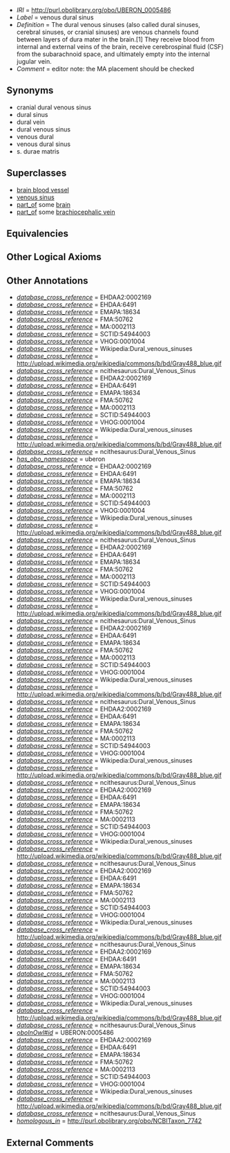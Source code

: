  * *IRI* = http://purl.obolibrary.org/obo/UBERON_0005486
 * *Label* = venous dural sinus
 * *Definition* = The dural venous sinuses (also called dural sinuses, cerebral sinuses, or cranial sinuses) are venous channels found between layers of dura mater in the brain.[1] They receive blood from internal and external veins of the brain, receive cerebrospinal fluid (CSF) from the subarachnoid space, and ultimately empty into the internal jugular vein.
 * *Comment* = editor note: the MA placement should be checked

## Synonyms

 * cranial dural venous sinus
 * dural sinus
 * dural vein
 * dural venous sinus
 * venous dural
 * venous dural sinus
 * s. durae matris

## Superclasses

 * [brain blood vessel](../../UBERON/99/UBERON_0003499.md)
 * [venous sinus](../../UBERON/15/UBERON_0006615.md)
 * [part_of](../../BFO/50/BFO_0000050.md) some [brain](../../UBERON/55/UBERON_0000955.md)
 * [part_of](../../BFO/50/BFO_0000050.md) some [brachiocephalic vein](../../UBERON/11/UBERON_0003711.md)

## Equivalencies


## Other Logical Axioms


## Other Annotations

 * *[database_cross_reference](../../ef/oboInOwl#hasDbXref.md)* = EHDAA2:0002169
 * *[database_cross_reference](../../ef/oboInOwl#hasDbXref.md)* = EHDAA:6491
 * *[database_cross_reference](../../ef/oboInOwl#hasDbXref.md)* = EMAPA:18634
 * *[database_cross_reference](../../ef/oboInOwl#hasDbXref.md)* = FMA:50762
 * *[database_cross_reference](../../ef/oboInOwl#hasDbXref.md)* = MA:0002113
 * *[database_cross_reference](../../ef/oboInOwl#hasDbXref.md)* = SCTID:54944003
 * *[database_cross_reference](../../ef/oboInOwl#hasDbXref.md)* = VHOG:0001004
 * *[database_cross_reference](../../ef/oboInOwl#hasDbXref.md)* = Wikipedia:Dural_venous_sinuses
 * *[database_cross_reference](../../ef/oboInOwl#hasDbXref.md)* = http://upload.wikimedia.org/wikipedia/commons/b/bd/Gray488_blue.gif
 * *[database_cross_reference](../../ef/oboInOwl#hasDbXref.md)* = ncithesaurus:Dural_Venous_Sinus
 * *[database_cross_reference](../../ef/oboInOwl#hasDbXref.md)* = EHDAA2:0002169
 * *[database_cross_reference](../../ef/oboInOwl#hasDbXref.md)* = EHDAA:6491
 * *[database_cross_reference](../../ef/oboInOwl#hasDbXref.md)* = EMAPA:18634
 * *[database_cross_reference](../../ef/oboInOwl#hasDbXref.md)* = FMA:50762
 * *[database_cross_reference](../../ef/oboInOwl#hasDbXref.md)* = MA:0002113
 * *[database_cross_reference](../../ef/oboInOwl#hasDbXref.md)* = SCTID:54944003
 * *[database_cross_reference](../../ef/oboInOwl#hasDbXref.md)* = VHOG:0001004
 * *[database_cross_reference](../../ef/oboInOwl#hasDbXref.md)* = Wikipedia:Dural_venous_sinuses
 * *[database_cross_reference](../../ef/oboInOwl#hasDbXref.md)* = http://upload.wikimedia.org/wikipedia/commons/b/bd/Gray488_blue.gif
 * *[database_cross_reference](../../ef/oboInOwl#hasDbXref.md)* = ncithesaurus:Dural_Venous_Sinus
 * *[has_obo_namespace](../../ce/oboInOwl#hasOBONamespace.md)* = uberon
 * *[database_cross_reference](../../ef/oboInOwl#hasDbXref.md)* = EHDAA2:0002169
 * *[database_cross_reference](../../ef/oboInOwl#hasDbXref.md)* = EHDAA:6491
 * *[database_cross_reference](../../ef/oboInOwl#hasDbXref.md)* = EMAPA:18634
 * *[database_cross_reference](../../ef/oboInOwl#hasDbXref.md)* = FMA:50762
 * *[database_cross_reference](../../ef/oboInOwl#hasDbXref.md)* = MA:0002113
 * *[database_cross_reference](../../ef/oboInOwl#hasDbXref.md)* = SCTID:54944003
 * *[database_cross_reference](../../ef/oboInOwl#hasDbXref.md)* = VHOG:0001004
 * *[database_cross_reference](../../ef/oboInOwl#hasDbXref.md)* = Wikipedia:Dural_venous_sinuses
 * *[database_cross_reference](../../ef/oboInOwl#hasDbXref.md)* = http://upload.wikimedia.org/wikipedia/commons/b/bd/Gray488_blue.gif
 * *[database_cross_reference](../../ef/oboInOwl#hasDbXref.md)* = ncithesaurus:Dural_Venous_Sinus
 * *[database_cross_reference](../../ef/oboInOwl#hasDbXref.md)* = EHDAA2:0002169
 * *[database_cross_reference](../../ef/oboInOwl#hasDbXref.md)* = EHDAA:6491
 * *[database_cross_reference](../../ef/oboInOwl#hasDbXref.md)* = EMAPA:18634
 * *[database_cross_reference](../../ef/oboInOwl#hasDbXref.md)* = FMA:50762
 * *[database_cross_reference](../../ef/oboInOwl#hasDbXref.md)* = MA:0002113
 * *[database_cross_reference](../../ef/oboInOwl#hasDbXref.md)* = SCTID:54944003
 * *[database_cross_reference](../../ef/oboInOwl#hasDbXref.md)* = VHOG:0001004
 * *[database_cross_reference](../../ef/oboInOwl#hasDbXref.md)* = Wikipedia:Dural_venous_sinuses
 * *[database_cross_reference](../../ef/oboInOwl#hasDbXref.md)* = http://upload.wikimedia.org/wikipedia/commons/b/bd/Gray488_blue.gif
 * *[database_cross_reference](../../ef/oboInOwl#hasDbXref.md)* = ncithesaurus:Dural_Venous_Sinus
 * *[database_cross_reference](../../ef/oboInOwl#hasDbXref.md)* = EHDAA2:0002169
 * *[database_cross_reference](../../ef/oboInOwl#hasDbXref.md)* = EHDAA:6491
 * *[database_cross_reference](../../ef/oboInOwl#hasDbXref.md)* = EMAPA:18634
 * *[database_cross_reference](../../ef/oboInOwl#hasDbXref.md)* = FMA:50762
 * *[database_cross_reference](../../ef/oboInOwl#hasDbXref.md)* = MA:0002113
 * *[database_cross_reference](../../ef/oboInOwl#hasDbXref.md)* = SCTID:54944003
 * *[database_cross_reference](../../ef/oboInOwl#hasDbXref.md)* = VHOG:0001004
 * *[database_cross_reference](../../ef/oboInOwl#hasDbXref.md)* = Wikipedia:Dural_venous_sinuses
 * *[database_cross_reference](../../ef/oboInOwl#hasDbXref.md)* = http://upload.wikimedia.org/wikipedia/commons/b/bd/Gray488_blue.gif
 * *[database_cross_reference](../../ef/oboInOwl#hasDbXref.md)* = ncithesaurus:Dural_Venous_Sinus
 * *[database_cross_reference](../../ef/oboInOwl#hasDbXref.md)* = EHDAA2:0002169
 * *[database_cross_reference](../../ef/oboInOwl#hasDbXref.md)* = EHDAA:6491
 * *[database_cross_reference](../../ef/oboInOwl#hasDbXref.md)* = EMAPA:18634
 * *[database_cross_reference](../../ef/oboInOwl#hasDbXref.md)* = FMA:50762
 * *[database_cross_reference](../../ef/oboInOwl#hasDbXref.md)* = MA:0002113
 * *[database_cross_reference](../../ef/oboInOwl#hasDbXref.md)* = SCTID:54944003
 * *[database_cross_reference](../../ef/oboInOwl#hasDbXref.md)* = VHOG:0001004
 * *[database_cross_reference](../../ef/oboInOwl#hasDbXref.md)* = Wikipedia:Dural_venous_sinuses
 * *[database_cross_reference](../../ef/oboInOwl#hasDbXref.md)* = http://upload.wikimedia.org/wikipedia/commons/b/bd/Gray488_blue.gif
 * *[database_cross_reference](../../ef/oboInOwl#hasDbXref.md)* = ncithesaurus:Dural_Venous_Sinus
 * *[database_cross_reference](../../ef/oboInOwl#hasDbXref.md)* = EHDAA2:0002169
 * *[database_cross_reference](../../ef/oboInOwl#hasDbXref.md)* = EHDAA:6491
 * *[database_cross_reference](../../ef/oboInOwl#hasDbXref.md)* = EMAPA:18634
 * *[database_cross_reference](../../ef/oboInOwl#hasDbXref.md)* = FMA:50762
 * *[database_cross_reference](../../ef/oboInOwl#hasDbXref.md)* = MA:0002113
 * *[database_cross_reference](../../ef/oboInOwl#hasDbXref.md)* = SCTID:54944003
 * *[database_cross_reference](../../ef/oboInOwl#hasDbXref.md)* = VHOG:0001004
 * *[database_cross_reference](../../ef/oboInOwl#hasDbXref.md)* = Wikipedia:Dural_venous_sinuses
 * *[database_cross_reference](../../ef/oboInOwl#hasDbXref.md)* = http://upload.wikimedia.org/wikipedia/commons/b/bd/Gray488_blue.gif
 * *[database_cross_reference](../../ef/oboInOwl#hasDbXref.md)* = ncithesaurus:Dural_Venous_Sinus
 * *[database_cross_reference](../../ef/oboInOwl#hasDbXref.md)* = EHDAA2:0002169
 * *[database_cross_reference](../../ef/oboInOwl#hasDbXref.md)* = EHDAA:6491
 * *[database_cross_reference](../../ef/oboInOwl#hasDbXref.md)* = EMAPA:18634
 * *[database_cross_reference](../../ef/oboInOwl#hasDbXref.md)* = FMA:50762
 * *[database_cross_reference](../../ef/oboInOwl#hasDbXref.md)* = MA:0002113
 * *[database_cross_reference](../../ef/oboInOwl#hasDbXref.md)* = SCTID:54944003
 * *[database_cross_reference](../../ef/oboInOwl#hasDbXref.md)* = VHOG:0001004
 * *[database_cross_reference](../../ef/oboInOwl#hasDbXref.md)* = Wikipedia:Dural_venous_sinuses
 * *[database_cross_reference](../../ef/oboInOwl#hasDbXref.md)* = http://upload.wikimedia.org/wikipedia/commons/b/bd/Gray488_blue.gif
 * *[database_cross_reference](../../ef/oboInOwl#hasDbXref.md)* = ncithesaurus:Dural_Venous_Sinus
 * *[database_cross_reference](../../ef/oboInOwl#hasDbXref.md)* = EHDAA2:0002169
 * *[database_cross_reference](../../ef/oboInOwl#hasDbXref.md)* = EHDAA:6491
 * *[database_cross_reference](../../ef/oboInOwl#hasDbXref.md)* = EMAPA:18634
 * *[database_cross_reference](../../ef/oboInOwl#hasDbXref.md)* = FMA:50762
 * *[database_cross_reference](../../ef/oboInOwl#hasDbXref.md)* = MA:0002113
 * *[database_cross_reference](../../ef/oboInOwl#hasDbXref.md)* = SCTID:54944003
 * *[database_cross_reference](../../ef/oboInOwl#hasDbXref.md)* = VHOG:0001004
 * *[database_cross_reference](../../ef/oboInOwl#hasDbXref.md)* = Wikipedia:Dural_venous_sinuses
 * *[database_cross_reference](../../ef/oboInOwl#hasDbXref.md)* = http://upload.wikimedia.org/wikipedia/commons/b/bd/Gray488_blue.gif
 * *[database_cross_reference](../../ef/oboInOwl#hasDbXref.md)* = ncithesaurus:Dural_Venous_Sinus
 * *[oboInOwl#id](../../id/oboInOwl#id.md)* = UBERON:0005486
 * *[database_cross_reference](../../ef/oboInOwl#hasDbXref.md)* = EHDAA2:0002169
 * *[database_cross_reference](../../ef/oboInOwl#hasDbXref.md)* = EHDAA:6491
 * *[database_cross_reference](../../ef/oboInOwl#hasDbXref.md)* = EMAPA:18634
 * *[database_cross_reference](../../ef/oboInOwl#hasDbXref.md)* = FMA:50762
 * *[database_cross_reference](../../ef/oboInOwl#hasDbXref.md)* = MA:0002113
 * *[database_cross_reference](../../ef/oboInOwl#hasDbXref.md)* = SCTID:54944003
 * *[database_cross_reference](../../ef/oboInOwl#hasDbXref.md)* = VHOG:0001004
 * *[database_cross_reference](../../ef/oboInOwl#hasDbXref.md)* = Wikipedia:Dural_venous_sinuses
 * *[database_cross_reference](../../ef/oboInOwl#hasDbXref.md)* = http://upload.wikimedia.org/wikipedia/commons/b/bd/Gray488_blue.gif
 * *[database_cross_reference](../../ef/oboInOwl#hasDbXref.md)* = ncithesaurus:Dural_Venous_Sinus
 * *[homologous_in](../../core#homologous/in/core#homologous_in.md)* = http://purl.obolibrary.org/obo/NCBITaxon_7742

## External Comments

